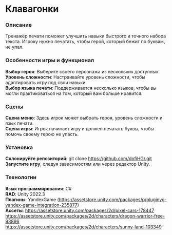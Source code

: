 # Клавагонки
### Описание
Тренажёр печати поможет улучшить навыки быстрого и точного набора текста. Игроку нужно печатать, чтобы герой, который бежит по буквам, не упал.

### Особенности игры и функционал
**Выбор героя**: Выберите своего персонажа из нескольких доступных.  
**Уровень сложности**: Настраивайте уровень сложности, чтобы адаптировать игру под свои навыки.  
**Выбор языка печати**: Поддерживается несколько языков, чтобы вы могли практиковаться на том, который вам больше нравится.  
### Сцены
**Сцена меню**: Здесь игрок может выбрать героя, уровень сложности и язык печати.  
**Сцена игры**: Игрок начинает игру и должен печатать буквы, чтобы помочь своему герою не упасть.  

### Установка
**Склонируйте репозиторий**: git clone https://github.com/dofiHG/.git  
**Запустите игру**, следуя зависимостям или через редактор Unity.  

### Технологии
**Язык программирования**: C#  
**RAD**: Unity 2022.3  
**Плагины**: YandexGame (https://assetstore.unity.com/packages/p/pluginyg-yandex-game-integration-235877)  
**Ассеты**: 
https://assetstore.unity.com/packages/2d/pixel-cars-178447  
https://assetstore.unity.com/packages/2d/characters/dragon-warrior-free-93896  
https://assetstore.unity.com/packages/2d/characters/sunny-land-103349  

